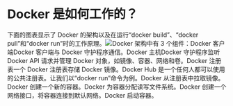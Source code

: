 # Docker 是如何工作的？

下面的图表显示了 Docker 的架构以及在运行“docker build”、“docker pull”和“docker run”时的工作原理。![](images/docker.jpg)Docker 架构中有 3 个组件：Docker 客户端Docker 客户端与 Docker 守护程序通信。Docker 主机Docker 守护程序监听 Docker API 请求并管理 Docker 对象，如镜像、容器、网络和卷。Docker 注册表一个 Docker 注册表存储 Docker 镜像。Docker Hub 是一个任何人都可以使用的公共注册表。让我们以“docker run”命令为例。Docker 从注册表中拉取镜像。Docker 创建一个新的容器。Docker 为容器分配读写文件系统。Docker 创建一个网络接口，将容器连接到默认网络。Docker 启动容器。